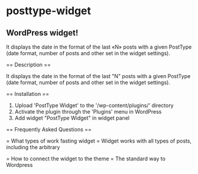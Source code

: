 # posttype-widget
<h2>WordPress widget!</h2>

It displays the date in the format of the last «N» posts with a given PostType (date format, number of posts and other set in the widget settings).

== Description ==

It displays the date in the format of the last "N" posts with a given PostType (date format, number of posts  and other  set in the widget settings).

== Installation ==

1. Upload 'PostType Widget' to the '/wp-content/plugins/' directory
2. Activate the plugin through the 'Plugins' menu in WordPress
3. Add widget "PostType Widget" in widget panel



== Frequently Asked Questions ==

= What types of work fasting widget =
Widget works with all types of posts, including the arbitrary

= How to connect the widget to the theme =
The standard way to Wordpress
